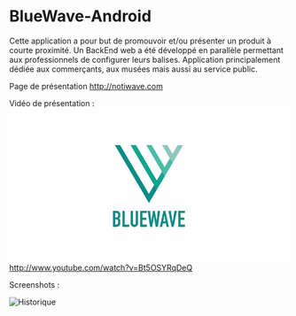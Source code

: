 BlueWave-Android
================

Cette application a pour but de promouvoir et/ou présenter un produit à courte proximité.
Un BackEnd web a été développé en parallèle permettant aux professionnels de configurer leurs balises.
Application principalement dédiée aux commerçants, aux musées mais aussi
au service public.

Page de présentation http://notiwave.com

Vidéo de présentation :
[![](blue_wave.png)](http://www.youtube.com/watch?v=Bt5OSYRqDeQ)
http://www.youtube.com/watch?v=Bt5OSYRqDeQ

Screenshots :

![Historique](screenshots/history.png)
